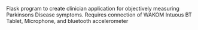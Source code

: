 Flask program to create clinician application for objectively measuring Parkinsons Disease symptoms.
Requires connection of WAKOM Intuous BT Tablet, Microphone, and bluetooth accelerometer
